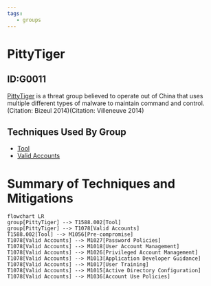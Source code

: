 ```yaml
---
tags:
   - groups
---
```

# PittyTiger
## ID:G0011
[PittyTiger](/mitre/groups/G0011) is a threat group believed to operate out of China that uses multiple different types of malware to maintain command and control.(Citation: Bizeul 2014)(Citation: Villeneuve 2014)
## Techniques Used By Group
* [Tool](/mitre/techniques/T1588/002)
* [Valid Accounts](/mitre/techniques/T1078)

# Summary of Techniques and Mitigations
```mermaid
flowchart LR
group[PittyTiger] --> T1588.002[Tool]
group[PittyTiger] --> T1078[Valid Accounts]
T1588.002[Tool] --> M1056[Pre-compromise]
T1078[Valid Accounts] --> M1027[Password Policies]
T1078[Valid Accounts] --> M1018[User Account Management]
T1078[Valid Accounts] --> M1026[Privileged Account Management]
T1078[Valid Accounts] --> M1013[Application Developer Guidance]
T1078[Valid Accounts] --> M1017[User Training]
T1078[Valid Accounts] --> M1015[Active Directory Configuration]
T1078[Valid Accounts] --> M1036[Account Use Policies]
```